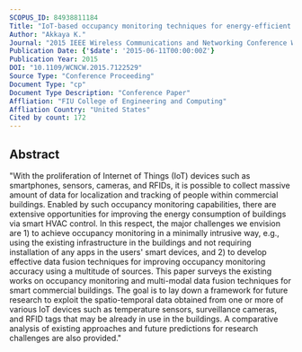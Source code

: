 ```yaml
---
SCOPUS_ID: 84938811184
Title: "IoT-based occupancy monitoring techniques for energy-efficient smart buildings"
Author: "Akkaya K."
Journal: "2015 IEEE Wireless Communications and Networking Conference Workshops, WCNCW 2015"
Publication Date: {'$date': '2015-06-11T00:00:00Z'}
Publication Year: 2015
DOI: "10.1109/WCNCW.2015.7122529"
Source Type: "Conference Proceeding"
Document Type: "cp"
Document Type Description: "Conference Paper"
Affliation: "FIU College of Engineering and Computing"
Affliation Country: "United States"
Cited by count: 172
---
```


## Abstract
"With the proliferation of Internet of Things (IoT) devices such as smartphones, sensors, cameras, and RFIDs, it is possible to collect massive amount of data for localization and tracking of people within commercial buildings. Enabled by such occupancy monitoring capabilities, there are extensive opportunities for improving the energy consumption of buildings via smart HVAC control. In this respect, the major challenges we envision are 1) to achieve occupancy monitoring in a minimally intrusive way, e.g., using the existing infrastructure in the buildings and not requiring installation of any apps in the users' smart devices, and 2) to develop effective data fusion techniques for improving occupancy monitoring accuracy using a multitude of sources. This paper surveys the existing works on occupancy monitoring and multi-modal data fusion techniques for smart commercial buildings. The goal is to lay down a framework for future research to exploit the spatio-temporal data obtained from one or more of various IoT devices such as temperature sensors, surveillance cameras, and RFID tags that may be already in use in the buildings. A comparative analysis of existing approaches and future predictions for research challenges are also provided."
